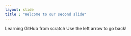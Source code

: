 ```yaml
---
layout: slide
title : "Welcome to our second slide"
---
```

Learning GitHub from scratch
Use the left arrow to go back!
